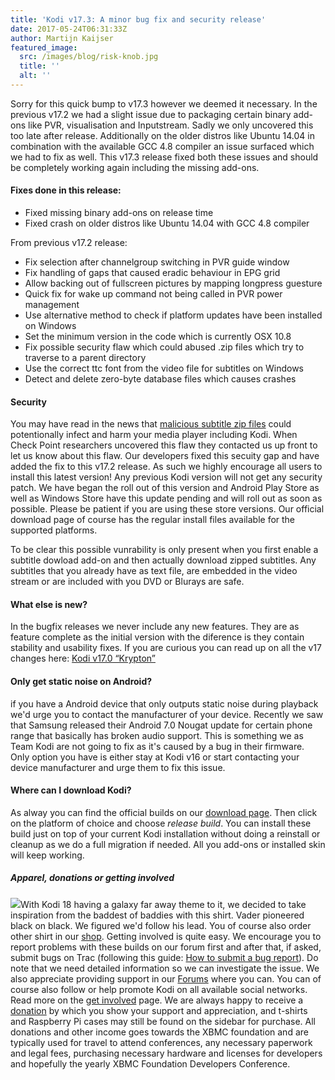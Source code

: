```yaml
---
title: 'Kodi v17.3: A minor bug fix and security release'
date: 2017-05-24T06:31:33Z
author: Martijn Kaijser
featured_image:
  src: /images/blog/risk-knob.jpg
  title: ''
  alt: ''
---
```

Sorry for this quick bump to v17.3 however we deemed it necessary. In the previous v17.2 we had a slight issue due to packaging certain binary add-ons like PVR, visualisation and Inputstream. Sadly we only uncovered this too late after release. Additionally on the older distros like Ubuntu 14.04 in combination with the available GCC 4.8 compiler an issue surfaced which we had to fix as well. This v17.3 release fixed both these issues and should be completely working again including the missing add-ons. 

 #### Fixes done in this release:

 
 * Fixed missing binary add-ons on release time
 * Fixed crash on older distros like Ubuntu 14.04 with GCC 4.8 compiler
 
 From previous v17.2 release:

 
 * Fix selection after channelgroup switching in PVR guide window
 * Fix handling of gaps that caused eradic behaviour in EPG grid
 * Allow backing out of fullscreen pictures by mapping longpress guesture
 * Quick fix for wake up command not being called in PVR power management
 * Use alternative method to check if platform updates have been installed on Windows
 * Set the minimum version in the code which is currently OSX 10.8
 * Fix possible security flaw which could abused .zip files which try to traverse to a parent directory
 * Use the correct ttc font from the video file for subtitles on Windows
 * Detect and delete zero-byte database files which causes crashes
 
 #### Security

 You may have read in the news that [malicious subtitle zip files](https://blog.checkpoint.com/2017/05/23/hacked-in-translation/) could potentionally infect and harm your media player including Kodi. When Check Point researchers uncovered this flaw they contacted us up front to let us know about this flaw. Our developers fixed this secuity gap and have added the fix to this v17.2 release. As such we highly encourage all users to install this latest version! Any previous Kodi version will not get any security patch. We have began the roll out of this version and Android Play Store as well as Windows Store have this update pending and will roll out as soon as possible. Please be patient if you are using these store versions. Our official download page of course has the regular install files available for the supported platforms.

 To be clear this possible vunrability is only present when you first enable a subtitle dowload add-on and then actually download zipped subtitles. Any subtitles that you already have as text file, are embedded in the video stream or are included with you DVD or Blurays are safe.

 #### What else is new?

 In the bugfix releases we never include any new features. They are as feature complete as the initial version with the diference is they contain stability and usability fixes. If you are curious you can read up on all the v17 changes here: [Kodi v17.0 “Krypton”](https://kodi.tv/kodi17)

 #### Only get static noise on Android?

 if you have a Android device that only outputs static noise during playback we'd urge you to contact the manufacturer of your device. Recently we saw that Samsung released their Android 7.0 Nougat update for certain phone range that basically has broken audio support. This is something we as Team Kodi are not going to fix as it's caused by a bug in their firmware. Only option you have is either stay at Kodi v16 or start contacting your device manufacturer and urge them to fix this issue.

 #### Where can I download Kodi?

 As alway you can find the official builds on our [download page](https://kodi.tv/download). Then click on the platform of choice and choose *release build*. You can install these build just on top of your current Kodi installation without doing a reinstall or cleanup as we do a full migration if needed. All you add-ons or installed skin will keep working.

 ##### Apparel, donations or getting involved

 [![](https://xbmcfoundation.prod.dd:8083/sites/default/files/wysiwyg/uploads/darkshirt.PNG)](https://teespring.com/stores/kodi-t-shirt-store)With Kodi 18 having a galaxy far away theme to it, we decided to take inspiration from the baddest of baddies with this shirt. Vader pioneered black on black. We figured we'd follow his lead. You of course also order other shirt in our [shop](https://kodi.tv/store). Getting involved is quite easy. We encourage you to report problems with these builds on our forum first and after that, if asked, submit bugs on Trac (following this guide: [How to submit a bug report](https://kodi.wiki/view/HOW-TO:Submit_a_bug_report)). Do note that we need detailed information so we can investigate the issue. We also appreciate providing support in our [Forums](https://forum.kodi.tv/ "Kodi Forums") where you can. You can of course also follow or help promote Kodi on all available social networks. Read more on the [get involved](https://kodi.tv/get-involved) page. We are always happy to receive a [donation](https://kodi.tv/contribute/donate "Donate") by which you show your support and appreciation, and t-shirts and Raspberry Pi cases may still be found on the sidebar for purchase. All donations and other income goes towards the XBMC foundation and are typically used for travel to attend conferences, any necessary paperwork and legal fees, purchasing necessary hardware and licenses for developers and hopefully the yearly XBMC Foundation Developers Conference.

 